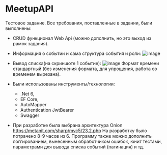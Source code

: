 # MeetupAPI
Тестовое задание.
Все требования, поставленные в задании, были выполнены:
- CRUD функционал Web Api (можно дополнить, но это выход из рамок задания).
- Информация о событии и сама структура события и роли:
![image](https://user-images.githubusercontent.com/57326631/204937923-67aebabb-1aeb-4550-b4e9-cb3917d3c05c.png)

- Вывод списка(на скриншоте 1 событие):
![image](https://user-images.githubusercontent.com/57326631/204939797-6138df97-8ccd-4e0a-b80d-7418d4f2e1dd.png)
Формат времени стандартный (без изменения формата, для упрощения, работа со временем вырезана).

- Были использованы инструменты/технологии:
  - .Net 6,
  - EF Core,
  - AutoMapper
  - Authentication JwtBearer
  - Swagger

- При разработке была выбрана архитектура Onion https://metanit.com/sharp/mvc5/23.2.php 
На разработку было потрачено 8-9 часов из 6.
Программу также можно дополнить логгированием, вынесенным обработчиком ошибок, юнит тестами, параметрами для вывода списка событий (пагинация) и тд.
